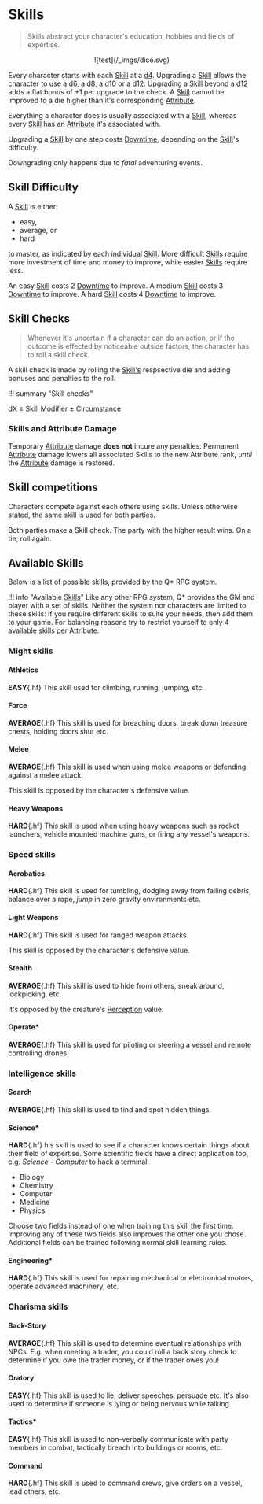 # Skills

> Skills abstract your character's education, hobbies and fields of expertise.

<div style="text-align: center;" markdown="1">
![test](/_imgs/dice.svg)
</div>

Every character starts with each [Skill](#skills) at a [d4](#d4). Upgrading a
[Skill](#skills) allows the character to use a [d6](#d6), a [d8](#d8), a
[d10](#d10) or a [d12](#d12). Upgrading a [Skill](#skills) beyond a [d12](#d12)
adds a flat bonus of +1 per upgrade to the check. A [Skill](#skills) cannot be
improved to a die higher than it's corresponding
[Attribute](/character#attributes).

Everything a character does is usually associated with a [Skill](#skills),
whereas every [Skill](#skills) has an [Attribute](/character#attributes) it's
associated with.

Upgrading a [Skill](#skills) by one step costs
[Downtime](/character#downtime-dt), depending on the [Skill](#skills)'s
difficulty.

Downgrading only happens due to *fatal* adventuring events.

## Skill Difficulty

A [Skill](#skills) is either:

* easy,
* average, or
* hard

to master, as indicated by each individual [Skill](#skills). More difficult
[Skills](#skills) require more investment of time and money to improve, while
easier [Skills](#skills) require less.

An easy [Skill](#skills) costs 2 [Downtime](/character#downtime-dt) to improve.
A medium [Skill](#skills) costs 3 [Downtime](/character#downtime-dt) to improve.
A hard [Skill](#skills) costs 4 [Downtime](/character#downtime-dt) to improve.

## Skill Checks

> Whenever it's uncertain if a character can do an action, or if the outcome is
effected by noticeable outside factors, the character has to roll a skill check.

A skill check is made by rolling the [Skill's](#skills) respsective die and
adding bonuses and penalties to the roll.

!!! summary "Skill checks"
    <div class="formula formula-top formula-bottom">
        <span data-bracket-bottom="Skill">dX</span> ±
        <span data-bracket-top="Skill Modifier">Skill Modifier</span> ±
        <span data-bracket-bottom="Perks / Flaws / Race">Circumstance</span>
    </div>

</blockquote>

### Skills and Attribute Damage

Temporary [Attribute](/character#attributes) damage **does not** incure any
penalties. Permanent [Attribute](/character#attributes) damage lowers all
associated Skills to the new Attribute rank, *until* the
[Attribute](/character#attributes) damage is restored.

## Skill competitions

Characters compete against each others using skills. Unless otherwise stated,
the same skill is used for both parties.

Both parties make a Skill check. The party with the higher result wins. On a
tie, roll again.

## Available Skills

Below is a list of possible skills, provided by the Q* RPG system.

!!! info "Available [Skills](#skills)"
    Like any other RPG system, Q* provides the GM and player with a set of
    skills. Neither the system nor characters are limited to these skills: if
    you require different skills to suite your needs, then add them to your
    game. For balancing reasons try to restrict yourself to only 4 available
    skills per Attribute.

<div class="left" markdown="1">

### Might skills

#### Athletics

**EASY**{.hf} This skill used for climbing, running, jumping, etc.

#### Force

**AVERAGE**{.hf} This skill is used for breaching doors, break down treasure
chests, holding doors shut etc.

#### Melee

**AVERAGE**{.hf} This skill is used when using melee weapons or defending
against a melee attack.

This skill is opposed by the character's defensive value.

#### Heavy Weapons

**HARD**{.hf} This skill is used when using heavy weapons such as rocket
launchers, vehicle mounted machine guns, or firing any vessel's weapons.

</div>
<div class="right" markdown="1">

### Speed skills

#### Acrobatics

**HARD**{.hf} This skill is used for tumbling, dodging away from falling debris,
balance over a rope, *jump* in zero gravity environments etc.

#### Light Weapons

**HARD**{.hf} This skill is used for ranged weapon attacks.

This skill is opposed by the character's defensive value.

#### Stealth

**AVERAGE**{.hf} This skill is used to hide from others, sneak around,
lockpicking, etc.

It's opposed by the creature's [Perception](/character#perception) value.

#### Operate*

**AVERAGE**{.hf} This skill is used for piloting or steering a vessel and remote
controlling drones.

</div>
<div class="left" markdown="1">

### Intelligence skills

#### Search

**AVERAGE**{.hf} This skill is used to find and spot hidden things.

#### Science*

**HARD**{.hf} his skill is used to see if a character knows certain things about
their field of expertise. Some scientific fields have a direct application too,
e.g. *Science - Computer* to hack a terminal.

* Biology
* Chemistry
* Computer
* Medicine
* Physics

Choose two fields instead of one when training this skill the first time.
Improving any of these two fields also improves the other one you chose.
Additional fields can be trained following normal skill learning rules.

#### Engineering*

**HARD**{.hf} This skill is used for repairing mechanical or electronical
motors, operate advanced machinery, etc.

</div>
<div class="right" markdown="1">

### Charisma skills

#### Back-Story

**AVERAGE**{.hf} This skill is used to determine eventual relationships with
NPCs. E.g. when meeting a trader, you could roll a back story check to determine
if you owe the trader money, or if the trader owes you!

#### Oratory

**EASY**{.hf} This skill is used to lie, deliver speeches, persuade etc. It's
also used to determine if someone is lying or being nervous while talking.

#### Tactics*

**EASY**{.hf} This skill is used to non-verbally communicate with party
members in combat, tactically breach into buildings or rooms, etc.

#### Command

**HARD**{.hf} This skill is used to command crews, give orders on a vessel, lead
others, etc.

</div>
<div class="clearfix"></div>
